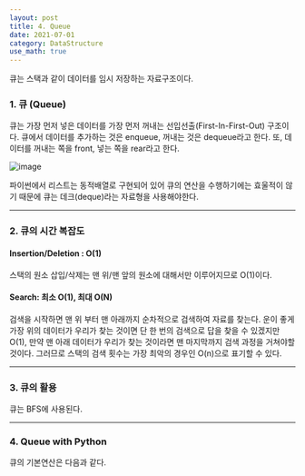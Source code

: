 ```yaml
---
layout: post
title: 4. Queue
date: 2021-07-01
category: DataStructure
use_math: true
---
```


큐는 스택과 같이 데이터를 임시 저장하는 자료구조이다. 

### 1. 큐 (Queue)

큐는 가장 먼저 넣은 데이터를 가장 먼저 꺼내는 선입선출(First-In-First-Out) 구조이다. 큐에서 데이터를 추가하는 것은 enqueue, 꺼내는 것은 dequeue라고 한다. 또, 데이터를 꺼내는 쪽을 front, 넣는 쪽을 rear라고 한다.  

![image](https://user-images.githubusercontent.com/61526722/123819912-1d1f0b80-d935-11eb-80fe-2f75408019d6.png)

파이썬에서 리스트는 동적배열로 구현되어 있어 큐의 연산을 수행하기에는 효울적이 않기 때문에 큐는 데크(deque)라는 자료형을 사용해야한다. 

---

### 2. 큐의 시간 복잡도

#### Insertion/Deletion : O(1)
스택의 원소 삽입/삭제는 맨 위/맨 앞의 원소에 대해서만 이루어지므로 O(1)이다.

#### Search: 최소 O(1), 최대 O(N)

검색을 시작하면 맨 위 부터 맨 아래까지 순차적으로 검색하여 자료를 찾는다. 운이 좋게 가장 위의 데이터가 우리가 찾는 것이면 단 한 번의 검색으로 답을 찾을 수 있겠지만 O(1), 만약 맨 아래 데이터가 우리가 찾는 것이라면 맨 마지막까지 검색 과정을 거쳐야할 것이다. 그러므로 스택의 검색 횟수는 가장 최악의 경우인 O(n)으로 표기할 수 있다.

---

### 3. 큐의 활용
큐는 BFS에 사용된다.

---

### 4. Queue with Python
큐의 기본연산은 다음과 같다.









